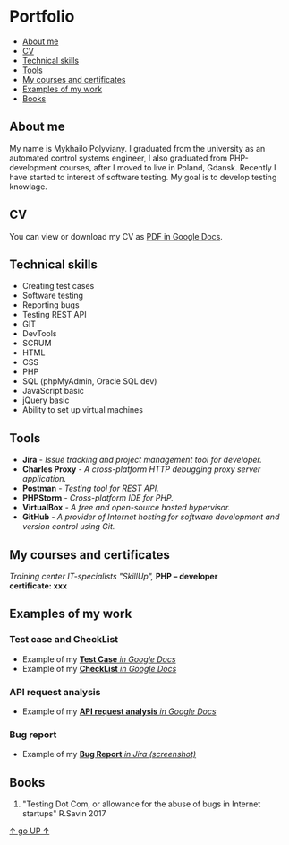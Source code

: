 # Portfolio

- [About me](https://github.com/MishaPoliv/portfolio#about-me)
- [CV](https://github.com/MishaPoliv/portfolio#cv)
- [Technical skills](https://github.com/MishaPoliv/portfolio#technical-skills) 
- [Tools](https://github.com/MishaPoliv/portfolio#tools)
- [My courses and certificates](https://github.com/MishaPoliv/portfolio#my-courses-and-certificates)
- [Examples of my work](https://github.com/MishaPoliv/portfolio#examples-of-my-work)
- [Books](https://github.com/MishaPoliv/portfolio#books)

## About me

My name is Mykhailo Polyviany. I graduated from the university as an automated control systems engineer, I also graduated from PHP-development courses, after I moved to live in Poland, Gdansk. Recently I have started to interest of software testing. My goal is to develop testing knowlage. 

## CV

You can view or download my CV as [PDF in Google Docs](https://drive.google.com/file/d/1kKuTfh_MqWK9hMAkk9myedkIKbUKV3Dw/view?usp=sharing).

## Technical skills

- Creating test cases
- Software testing
- Reporting bugs
- Testing REST API
- GIT
- DevTools
- SCRUM
- HTML
- CSS
- PHP
- SQL (phpMyAdmin, Oracle SQL dev)
- JavaScript basic
- jQuery basic
- Ability to set up virtual machines

## Tools

- **Jira** - *Issue tracking and project management tool for developer.*
- **Charles Proxy** - *A cross-platform HTTP debugging proxy server application.*
- **Postman** - *Testing tool for REST API.*
- **PHPStorm** - *Cross-platform IDE for PHP.*
- **VirtualBox** - *A free and open-source hosted hypervisor.*
- **GitHub** - *A provider of Internet hosting for software development and version control using Git.*

## My courses and certificates

*Training center IT-specialists "SkillUp",* **PHP – developer**<br>
**certificate: xxx**

## Examples of my work

### Test case and CheckList

- Example of my [**Test Case** *in Google Docs*](https://docs.google.com/spreadsheets/d/1951-beqg6YqAi1tmZGQ03POFUh1Pqa8Ogj4ZLsY_moc/edit?usp=sharing)<br>
- Example of my [**CheckList** *in Google Docs*](https://docs.google.com/spreadsheets/d/1XDKSxIMICXTyAA9DxrSlhcYRsA5M7FRnybKX0Gdj29M/edit?usp=sharing)

### API request analysis

- Example of my [**API request analysis** *in Google Docs*](https://docs.google.com/spreadsheets/d/1RtvVTa9IbWdCB3vwp3GbBvDf19U1elxoeq6PQq43TRI/edit?usp=sharing)

### Bug report

- Example of my [**Bug Report** *in Jira (screenshot)*](https://drive.google.com/file/d/1LgbSdHyrJaMUsHHvIgvUMwkA9psMtggd/view?usp=sharing)

## Books


1. "Testing Dot Com, or allowance for the abuse of bugs in Internet startups" R.Savin 2017


[↑ go UP ↑](https://github.com/MishaPoliv/portfolio#portfolio) 
